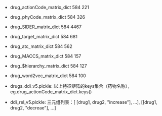 
- drug_actionCode_matrix_dict 584 221
- drug_phyCode_matrix_dict    584 326
- drug_SIDER_matrix_dict      584 4467
- drug_target_matrix_dict     584 681
- drug_atc_matrix_dict        584 562
- drug_MACCS_matrix_dict      584 157
- drug_$hierarchy_matrix_dict 584 127
- drug_word2vec_matrix_dict   584 100

- drugs_ddi_v5.pickle: 以上特征矩阵的keys集合（药物名称），eg.drug_actionCode_matrix_dict.keys()
- ddi_rel_v5.pickle: 三元组列表：[ [drug1, drug2, "increase"], ...], [[drug1, drug2, "decreae"], ...]
